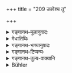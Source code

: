 +++
title = "209 उपवेश्य तु"

+++

<details><summary>गङ्गानथ-मूलानुवादः</summary>

Having seated those unreproached Brāhmaṇas on those seats, he should worship them with sweet-smelling perfumes and Garlands, beginning with those invited in honour of the gods.—(209)
</details>

<details><summary>मेधातिथिः</summary>

उपवेशनानन्तरं **गन्धमाल्यैर् अर्चयेत्** । गन्धान् कुकुङ्कुमकर्पूरादीन् दद्यात् । माल्यानि कुसुमस्रजः । **सुरभि**ग्रहणं माल्यविशेषणम् । निर्गन्धानि पुष्पाणि न दद्यात् । गन्धेष्व् अपि युक्तं विशेषणम्, सन्ति गन्धा असुरभयस् तन्निवृत्त्यर्थम् । अथ वा सुरभिभिर् धूपैः । स्वतन्त्रं सुरभिग्रहणम् । दैवेभ्यो ब्राह्मणेभ्यः **पूर्वं** दत्त्वा ततः पित्र्येभ्यो दात्वयम् ।

- इदं तु **दैवपूर्व**ग्रहणं प्राग्भोजनप्रवृत्तेः पदार्थानां तदादिनियमार्थम् । प्रवृत्तभोजनानां तु पानव्यञ्जनादिषु न नियम इत्य् एवमर्थं आहुः । अन्यथा को ऽर्थः पुनर् अभिधाने स्यात् । 

- **अजुगुप्सितान्** अनिन्दितान् **विप्रान्** । अनुवादो ऽयम् । तादृशानाम् एव विधानम् । अथ वा सत्य् अपि भूतप्रत्ययनिर्देशे प्रकृत्यर्थकर्तव्यतानिषेध एवायम् । उपरिष्टान् न जुगुप्सेत न निन्देतेत्य् उक्तं भवति । प्रत्ययार्थमात्रत्यागो वरं न सर्वपदार्थत्याग इति मन्यन्ते । अनुवादे हि कृत्स्नम् एव पदम् अनर्थकम् ॥ ३.१९९ ॥
</details>

<details><summary>गङ्गानथ-भाष्यानुवादः</summary>

After having seated them, he should worship them *with perfumes and garlands*: ‘*Perfumes*’—in the form of saffron, camphor, and such things—he should offer them; and so also ‘*garlands*’—strings of flowers. The eptihet ‘*sweet-smelling*’ qualifies ‘*garlands*;’ the sense being that one should not offer flowers devoid of sweet smell. The epithet is proper as qualifying ‘perfumes’ also, as there are evil-smelling perfumes also, which have to be excluded.

Or, the term may stand for ‘*surabhi*’ *incense*, in which case, this term would stand by itself.

Having first given these things to the Brāhmaṇas invited in honour of the gods, he should give them to those invited in honour of the Pitṛs.

This rule, that these things shall be given first to those invited in honour of the gods, is meant to imply that before the Brāhmaṇas have commenced eating, things should be given to them in that order. When once they have begun to eat, there can be no restriction regarding the serving of the several vegetables, etc. This is the explanation that is offered; as otherwise, why should this have been laid down over and over again.

‘*Unreproached*’—blameless—‘*Brāhmaṇas*.’ This is a mere reiteration; as it is only such Brāhmaṇas as have been specified for being invited. Or, the use of the past-participal affix nifty be taken as prohibiting the act denoted by the verbal root; the sense being—that ‘he should not reproach, or find fault with them, after (they have been invited and seated).’ People who favour this explanation argue that it is better to abandon the denotation of the affix than give up that of the entire word; and if it is taken as a mere reiteration, the whole word becomes redundaut and meaningless.—(209)
</details>

<details><summary>गङ्गानथ-टिप्पन्यः</summary>

*Medhātithi* (P. 278, l. 1)—see Bhā. on 205 above.
</details>

<details><summary>गङ्गानथ-तुल्य-वाक्यानि</summary>

*Baudhāyana* (2.8.7).—‘To these he shall offer water mixed with sesamum,
adorn them with sandal-paint and garlands; and having obtained their permission to ‘offer in the fire,’ he shall kindle the fire and spreading kuśa-grass, pour into it three oblations of butter to Soma-Pitṛpīta, Yama-Aṅgirasvan and Agni-Kavyavāhana.’

*Viṣṇu* (73.12).—‘With the mantra *Eta pitaraḥ*, etc., he shall offer
the invitation with water mixed with kuśa and sesamum; with the mantra
*Yāstiṣṭhanti*, etc., he shall offer for the feet water mixed with
sandal-paste;—he shall then worship the Brāhmaṇas with kuśa, sesamum, clothes, flowers, ornaments, burning incense and lamp;—and taking up food poured over with butter, and with the mantra *Yārudrā*, etc., having looked at the food, he shall say *I shall offer this into the fire*, and on the Brāhmaṇas saying *Do it*, he shall offer the oblation.’

*Yājñavalkya* (1.231).—‘Having offered water, sandal-paste and garlands,
incense and lamp, he shall offer clothes and also water for washing.’

*Āśvalāyana-Gṛhyasūtra* (4.8.1).—‘At this same time there should be
offering of sandal-paste, garlands, incense, lamp, and clothes.’
</details>

<details><summary>Bühler</summary>

209	Having placed those blameless Brahmanas on their seats, he shall honour them with fragrant garlands and perfumes, beginning with (those who are invited in honour of) the gods.
</details>
